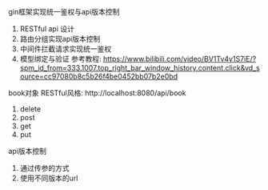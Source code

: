 gin框架实现统一鉴权与api版本控制
1. RESTful api 设计
2. 路由分组实现api版本控制
3. 中间件拦截请求实现统一鉴权
4. 模型绑定与验证
参考教程: https://www.bilibili.com/video/BV1Tv4y1S7iE/?spm_id_from=333.1007.top_right_bar_window_history.content.click&vd_source=cc97080b8c5b26f4be0452bb07b2e0bd

book对象
RESTful风格:
http://localhost:8080/api/book   
1. delete  
2. post
3. get
4. put


api版本控制
1. 通过传参的方式
2. 使用不同版本的url